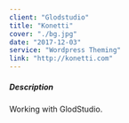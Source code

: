 ```yaml
---
client: "Glodstudio"
title: "Konetti"
cover: "./bg.jpg"
date: "2017-12-03"
service: "Wordpress Theming"
link: "http://konetti.com"
---
```

##### Description

Working with GlodStudio.